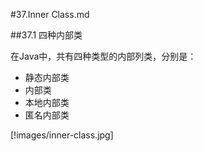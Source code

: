 #37.Inner Class.md

##37.1 四种内部类

在Java中，共有四种类型的内部列类，分别是：
  * 静态内部类
  * 内部类
  * 本地内部类
  * 匿名内部类

[!images/inner-class.jpg]
